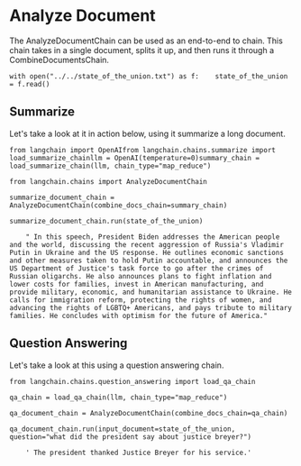 Analyze Document
================

The AnalyzeDocumentChain can be used as an end-to-end to chain. This chain takes in a single document, splits it up, and then runs it through a CombineDocumentsChain.

    with open("../../state_of_the_union.txt") as f:    state_of_the_union = f.read()

Summarize[​](#summarize "Direct link to Summarize")
---------------------------------------------------

Let's take a look at it in action below, using it summarize a long document.

    from langchain import OpenAIfrom langchain.chains.summarize import load_summarize_chainllm = OpenAI(temperature=0)summary_chain = load_summarize_chain(llm, chain_type="map_reduce")

    from langchain.chains import AnalyzeDocumentChain

    summarize_document_chain = AnalyzeDocumentChain(combine_docs_chain=summary_chain)

    summarize_document_chain.run(state_of_the_union)

        " In this speech, President Biden addresses the American people and the world, discussing the recent aggression of Russia's Vladimir Putin in Ukraine and the US response. He outlines economic sanctions and other measures taken to hold Putin accountable, and announces the US Department of Justice's task force to go after the crimes of Russian oligarchs. He also announces plans to fight inflation and lower costs for families, invest in American manufacturing, and provide military, economic, and humanitarian assistance to Ukraine. He calls for immigration reform, protecting the rights of women, and advancing the rights of LGBTQ+ Americans, and pays tribute to military families. He concludes with optimism for the future of America."

Question Answering[​](#question-answering "Direct link to Question Answering")
------------------------------------------------------------------------------

Let's take a look at this using a question answering chain.

    from langchain.chains.question_answering import load_qa_chain

    qa_chain = load_qa_chain(llm, chain_type="map_reduce")

    qa_document_chain = AnalyzeDocumentChain(combine_docs_chain=qa_chain)

    qa_document_chain.run(input_document=state_of_the_union, question="what did the president say about justice breyer?")

        ' The president thanked Justice Breyer for his service.'
